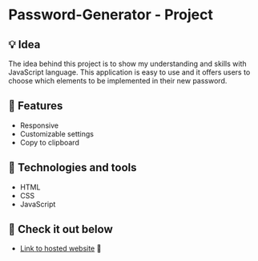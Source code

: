 # Password-Generator - Project

## 💡 Idea 

The idea behind this project is to show my understanding and skills with JavaScript language. 
This application is easy to use and it offers users to choose which elements to be implemented in their new password. 

## 🎈 Features 

* Responsive
* Customizable settings
* Copy to clipboard

## 🔧 Technologies and tools

* HTML
* CSS
* JavaScript

## 🔗 Check it out below

* [Link to hosted website](https://semirkardovich.github.io/Password-Generator/) 👀
